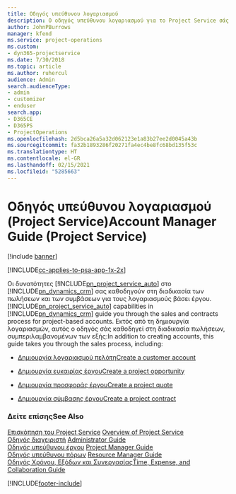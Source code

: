 ```yaml
---
title: Οδηγός υπεύθυνου λογαριασμού
description: Ο οδηγός υπεύθυνου λογαριασμού για το Project Service σάς καθοδηγεί στη διαδικασία των πωλήσεων και των συμβάσεων για τους λογαριασμούς βάσει έργου.
author: JohnPBurrows
manager: kfend
ms.service: project-operations
ms.custom:
- dyn365-projectservice
ms.date: 7/30/2018
ms.topic: article
ms.author: ruhercul
audience: Admin
search.audienceType:
- admin
- customizer
- enduser
search.app:
- D365CE
- D365PS
- ProjectOperations
ms.openlocfilehash: 2d5bca26a5a32d062123e1a83b27ee2d0045a43b
ms.sourcegitcommit: fa32b1893286f20271fa4ec4be8fc68bd135f53c
ms.translationtype: HT
ms.contentlocale: el-GR
ms.lasthandoff: 02/15/2021
ms.locfileid: "5285663"
---
```

# <a name="account-manager-guide-project-service"></a><span data-ttu-id="d7857-103">Οδηγός υπεύθυνου λογαριασμού (Project Service)</span><span class="sxs-lookup"><span data-stu-id="d7857-103">Account Manager Guide (Project Service)</span></span>

[!include [banner](../includes/psa-now-project-operations.md)]

[!INCLUDE[cc-applies-to-psa-app-1x-2x](../includes/cc-applies-to-psa-app-1x-2x.md)]

<span data-ttu-id="d7857-104">Οι δυνατότητες [!INCLUDE[pn_project_service_auto](../includes/pn-project-service-auto.md)] στο [!INCLUDE[pn_dynamics_crm](../includes/pn-dynamics-crm.md)] σας καθοδηγούν στη διαδικασία των πωλήσεων και των συμβάσεων για τους λογαριασμούς βάσει έργου.</span><span class="sxs-lookup"><span data-stu-id="d7857-104">[!INCLUDE[pn_project_service_auto](../includes/pn-project-service-auto.md)] capabilities in [!INCLUDE[pn_dynamics_crm](../includes/pn-dynamics-crm.md)] guide you through the sales and contracts process for project-based accounts.</span></span> <span data-ttu-id="d7857-105">Εκτός από τη δημιουργία λογαριασμών, αυτός ο οδηγός σάς καθοδηγεί στη διαδικασία πωλήσεων, συμπεριλαμβανομένων των εξής:</span><span class="sxs-lookup"><span data-stu-id="d7857-105">In addition to creating accounts, this guide takes you through the sales process, including:</span></span>  
  
-   [<span data-ttu-id="d7857-106">Δημιουργία λογαριασμού πελάτη</span><span class="sxs-lookup"><span data-stu-id="d7857-106">Create a customer account</span></span>](../psa/create-customer-account.md)  
  
-   [<span data-ttu-id="d7857-107">Δημιουργία ευκαιρίας έργου</span><span class="sxs-lookup"><span data-stu-id="d7857-107">Create a project opportunity</span></span>](../psa/create-project-opportunity.md)  
  
-   [<span data-ttu-id="d7857-108">Δημιουργία προσφοράς έργου</span><span class="sxs-lookup"><span data-stu-id="d7857-108">Create a project quote</span></span>](../psa/create-project-quote.md)  
  
-   [<span data-ttu-id="d7857-109">Δημιουργία σύμβασης έργου</span><span class="sxs-lookup"><span data-stu-id="d7857-109">Create a project contract</span></span>](../psa/create-project-contract.md)  
  
  
### <a name="see-also"></a><span data-ttu-id="d7857-110">Δείτε επίσης</span><span class="sxs-lookup"><span data-stu-id="d7857-110">See Also</span></span>  
 <span data-ttu-id="d7857-111">[Επισκόπηση του Project Service](../psa/overview.md) </span><span class="sxs-lookup"><span data-stu-id="d7857-111">[Overview of Project Service](../psa/overview.md) </span></span>  
 <span data-ttu-id="d7857-112">[Οδηγός διαχειριστή](../psa/admin-guide.md) </span><span class="sxs-lookup"><span data-stu-id="d7857-112">[Administrator Guide](../psa/admin-guide.md) </span></span>  
 <span data-ttu-id="d7857-113">[Οδηγός υπεύθυνου έργου](../psa/project-manager-guide.md) </span><span class="sxs-lookup"><span data-stu-id="d7857-113">[Project Manager Guide](../psa/project-manager-guide.md) </span></span>  
 <span data-ttu-id="d7857-114">[Οδηγός υπεύθυνου πόρων](../psa/resource-manager-guide.md) </span><span class="sxs-lookup"><span data-stu-id="d7857-114">[Resource Manager Guide](../psa/resource-manager-guide.md) </span></span>  
 [<span data-ttu-id="d7857-115">Οδηγός Χρόνου, Εξόδων και Συνεργασίας</span><span class="sxs-lookup"><span data-stu-id="d7857-115">Time, Expense, and Collaboration Guide</span></span>](../psa/time-expense-collaboration-guide.md)


[!INCLUDE[footer-include](../includes/footer-banner.md)]
